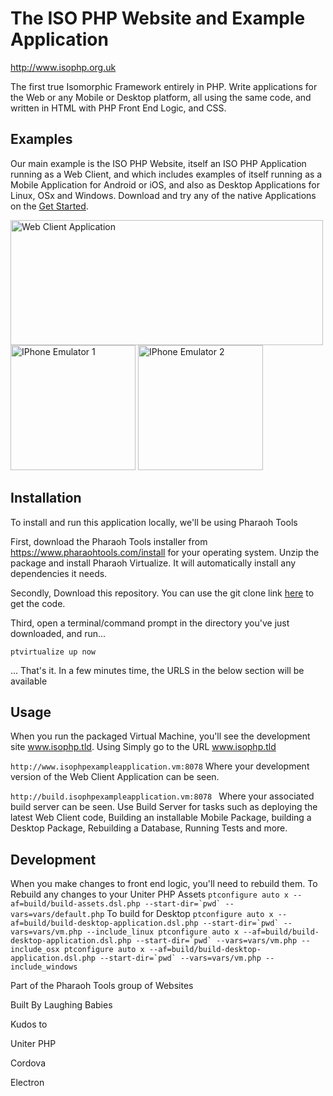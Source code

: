 # The ISO PHP Website and Example Application

http://www.isophp.org.uk

The first true Isomorphic Framework entirely in PHP. Write applications for the Web or any Mobile or Desktop platform,
all using the same code, and written in HTML with PHP Front End Logic, and CSS. 


## Examples

Our main example is the ISO PHP Website, itself an ISO PHP Application running as a Web Client, and which includes
examples of itself running as a Mobile Application for Android  or iOS, and also as Desktop Applications for Linux, OSx
and Windows. Download and try any of the native Applications on the [Get Started](http://www.isophp.org.uk/GetStarted).

<img src="http://devcloud.isophp.org.uk/app/ISOPHPExample/Assets/images/example_images/web-client.png" alt="Web Client Application" style="width: 500px; height: 200px;" />
<img src="http://devcloud.isophp.org.uk/app/ISOPHPExample/Assets/images/example_images/iphone-emulator-1.png" alt="IPhone Emulator 1" style="width: 200px; height: 200px;" />
<img src="http://devcloud.isophp.org.uk/app/ISOPHPExample/Assets/images/example_images/iphone-emulator-2.png" alt="IPhone Emulator 2" style="width: 200px; height: 200px;" />


## Installation

To install and run this application locally, we'll be using Pharaoh Tools

First, download the Pharaoh Tools installer from https://www.pharaohtools.com/install for your operating system. Unzip
the package and install Pharaoh Virtualize. It will automatically install any dependencies it needs.

Secondly, Download this repository. You can use the git clone link [here](https://source.internal.pharaohtools.com/index.php?control=RepositoryHome&action=show&item=iso_php_example_application)
to get the code.



Third, open a terminal/command prompt in the directory you've just downloaded, and run...

``
ptvirtualize up now
``

... That's it. In a few minutes time, the URLS in the below section will be available


## Usage

When you run the packaged Virtual Machine, you'll see the development site www.isophp.tld.
Using Simply go to the URL www.isophp.tld

``
http://www.isophpexampleapplication.vm:8078
``
Where your development version of the Web Client Application can be seen.


``
http://build.isophpexampleapplication.vm:8078 
``
Where your associated build server can be seen. Use Build Server for tasks such as deploying the latest
Web Client code, Building an installable Mobile Package, building a Desktop Package, Rebuilding a Database,
Running Tests and more.



## Development

When you make changes to front end logic, you'll need to rebuild them. To
Rebuild any changes to your Uniter PHP Assets
``
ptconfigure auto x --af=build/build-assets.dsl.php --start-dir=`pwd` --vars=vars/default.php
``
To build for Desktop
``
ptconfigure auto x --af=build/build-desktop-application.dsl.php --start-dir=`pwd` --vars=vars/vm.php --include_linux
ptconfigure auto x --af=build/build-desktop-application.dsl.php --start-dir=`pwd` --vars=vars/vm.php --include_osx
ptconfigure auto x --af=build/build-desktop-application.dsl.php --start-dir=`pwd` --vars=vars/vm.php --include_windows
``



Part of the Pharaoh Tools group of Websites

Built By Laughing Babies

Kudos to

Uniter PHP

Cordova

Electron
